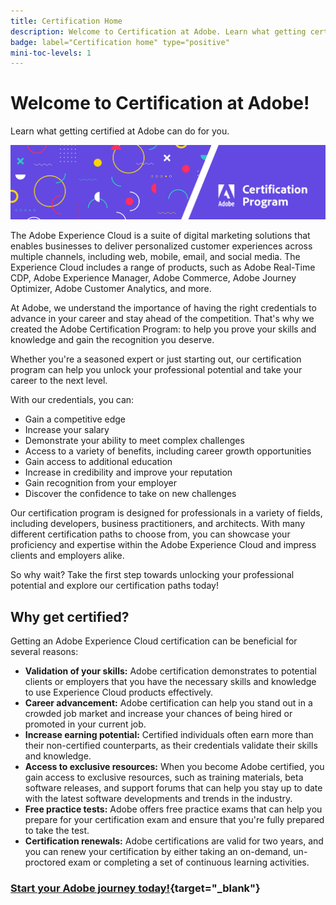 ```yaml
---
title: Certification Home
description: Welcome to Certification at Adobe. Learn what getting certified at Adobe can do for you.
badge: label="Certification home" type="positive"
mini-toc-levels: 1
---
```

# Welcome to Certification at Adobe!

Learn what getting certified at Adobe can do for you.

![Banner](/help/certifications/assets/home_banner_narrow.png)

The Adobe Experience Cloud is a suite of digital marketing solutions that enables businesses to deliver personalized customer experiences across multiple channels, including web, mobile, email, and social media. The Experience Cloud includes a range of products, such as Adobe Real-Time CDP, Adobe Experience Manager, Adobe Commerce, Adobe Journey Optimizer, Adobe Customer Analytics, and more.

At Adobe, we understand the importance of having the right credentials to advance in your career and stay ahead of the competition. That's why we created the Adobe Certification Program: to help you prove your skills and knowledge and gain the recognition you deserve.

Whether you're a seasoned expert or just starting out, our certification program can help you unlock your professional potential and take your career to the next level. 

With our credentials, you can:

* Gain a competitive edge
* Increase your salary
* Demonstrate your ability to meet complex challenges
* Access to a variety of benefits, including career growth opportunities
* Gain access to additional education
* Increase in credibility and improve your reputation
* Gain recognition from your employer 
* Discover the confidence to take on new challenges

Our certification program is designed for professionals in a variety of fields, including developers, business practitioners, and architects. With many different certification paths to choose from, you can showcase your proficiency and expertise within the Adobe Experience Cloud and impress clients and employers alike.

So why wait? Take the first step towards unlocking your professional potential and explore our certification paths today!

## Why get certified?

Getting an Adobe Experience Cloud certification can be beneficial for several reasons:

* **Validation of your skills:** Adobe certification demonstrates to potential clients or employers that you have the necessary skills and knowledge to use Experience Cloud products effectively.
* **Career advancement:** Adobe certification can help you stand out in a crowded job market and increase your chances of being hired or promoted in your current job.
* **Increase earning potential:** Certified individuals often earn more than their non-certified counterparts, as their credentials validate their skills and knowledge.
* **Access to exclusive resources:** When you become Adobe certified, you gain access to exclusive resources, such as training materials, beta software releases, and support forums that can help you stay up to date with the latest software developments and trends in the industry.
* **Free practice tests:** Adobe offers free practice exams that can help you prepare for your certification exam and ensure that you're fully prepared to take the test.
* **Certification renewals:** Adobe certifications are valid for two years, and you can renew your certification by either taking an on-demand, un-proctored exam or completing a set of continuous learning activities.

### [Start your Adobe journey today!](https://experienceleague.corp.adobe.com/docs/certification/certification/getting-started.html?lang=en){target="_blank"}

